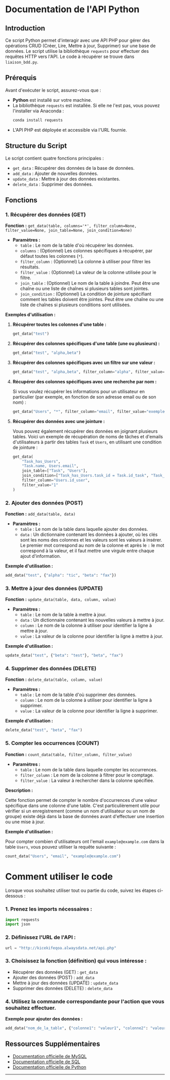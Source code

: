 # Documentation de l'API Python

## Introduction

Ce script Python permet d'interagir avec une API PHP pour gérer des opérations CRUD (Créer, Lire, Mettre à jour, Supprimer) sur une base de données. Le script utilise la bibliothèque `requests` pour effectuer des requêtes HTTP vers l'API. Le code à récupérer se trouve dans `liaison_bdd.py`.

## Prérequis

Avant d'exécuter le script, assurez-vous que :

- **Python** est installé sur votre machine.
- La bibliothèque `requests` est installée. Si elle ne l'est pas, vous pouvez l'installer via Anaconda :
  ```sh
  conda install requests
  ```
- L'API PHP est déployée et accessible via l'URL fournie.

## Structure du Script

Le script contient quatre fonctions principales :

- `get_data` : Récupérer des données de la base de données.
- `add_data` : Ajouter de nouvelles données.
- `update_data` : Mettre à jour des données existantes.
- `delete_data` : Supprimer des données.

## Fonctions

### 1. Récupérer des données (GET)

**Fonction :** `get_data(table, columns='*', filter_column=None, filter_value=None, join_table=None, join_condition=None)`

- **Paramètres :**
  - `table` : Le nom de la table d'où récupérer les données.
  - `columns` : (Optionnel) Les colonnes spécifiques à récupérer, par défaut toutes les colonnes (`*`).
  - `filter_column` : (Optionnel) La colonne à utiliser pour filtrer les résultats.
  - `filter_value` : (Optionnel) La valeur de la colonne utilisée pour le filtre.
  - `join_table` : (Optionnel) Le nom de la table à joindre. Peut être une chaîne ou une liste de chaînes si plusieurs tables sont jointes.
  - `join_condition` : (Optionnel) La condition de jointure spécifiant comment les tables doivent être jointes. Peut être une chaîne ou une liste de chaînes si plusieurs conditions sont utilisées.

**Exemples d'utilisation :**

1. **Récupérer toutes les colonnes d'une table :**

    ```python
    get_data("test")
    ```

2. **Récupérer des colonnes spécifiques d'une table (une ou plusieurs) :**

    ```python
    get_data("test", "alpha,beta")
    ```

3. **Récupérer des colonnes spécifiques avec un filtre sur une valeur :**

    ```python
    get_data("test", "alpha,beta", filter_column="alpha", filter_value="tic")
    ```

4. **Récupérer des colonnes spécifiques avec une recherche par nom :**

    Si vous voulez récupérer les informations pour un utilisateur en particulier (par exemple, en fonction de son adresse email ou de son nom) :

    ```python
    get_data("Users", "*", filter_column="email", filter_value="exemple@domaine.com")
    ```

5. **Récupérer des données avec une jointure :**

    Vous pouvez également récupérer des données en joignant plusieurs tables. Voici un exemple de récupération de noms de tâches et d'emails d'utilisateurs à partir des tables `Task` et `Users`, en utilisant une condition de jointure :

    ```python
    get_data(
        "Task_has_Users",
        "Task.name, Users.email",
        join_table=["Task", "Users"],
        join_condition=["Task_has_Users.task_id = Task.id_task", "Task_has_Users.user_id = Users.id_user"],
        filter_column="Users.id_user",
        filter_value="1"
    )
    ```
    
### 2. Ajouter des données (POST)

**Fonction :** `add_data(table, data)`

- **Paramètres :**
  - `table` : Le nom de la table dans laquelle ajouter des données.
  - `data` : Un dictionnaire contenant les données à ajouter, où les clés sont les noms des colonnes et les valeurs sont les valeurs à insérer. Le premier mot correspond au nom de la colonne et après le `:` le mot correspond à la valeur, et il faut mettre une virgule entre chaque ajout d'information.

**Exemple d'utilisation :**

```python
add_data("test", {"alpha": "tic", "beta": "fax"})
```

### 3. Mettre à jour des données (UPDATE)

**Fonction :** `update_data(table, data, column, value)`

- **Paramètres :**
  - `table` : Le nom de la table à mettre à jour.
  - `data` : Un dictionnaire contenant les nouvelles valeurs à mettre à jour.
  - `column` : Le nom de la colonne à utiliser pour identifier la ligne à mettre à jour.
  - `value` : La valeur de la colonne pour identifier la ligne à mettre à jour.

**Exemple d'utilisation :**

```python
update_data("test", {"beta": "test"}, "beta", "fax")
```

### 4. Supprimer des données (DELETE)

**Fonction :** `delete_data(table, column, value)`

- **Paramètres :**
  - `table` : Le nom de la table d'où supprimer des données.
  - `column` : Le nom de la colonne à utiliser pour identifier la ligne à supprimer.
  - `value` : La valeur de la colonne pour identifier la ligne à supprimer.

**Exemple d'utilisation :**

```python
delete_data("test", "beta", "fax")
```
### 5. Compter les occurrences (COUNT)

**Fonction :** `count_data(table, filter_column, filter_value)`

- **Paramètres :**
  - `table` : Le nom de la table dans laquelle compter les occurrences.
  - `filter_column` : Le nom de la colonne à filtrer pour le comptage.
  - `filter_value` : La valeur à rechercher dans la colonne spécifiée.

**Description :**

Cette fonction permet de compter le nombre d'occurrences d'une valeur spécifique dans une colonne d'une table. C'est particulièrement utile pour vérifier si un enregistrement (comme un nom d'utilisateur ou un nom de groupe) existe déjà dans la base de données avant d'effectuer une insertion ou une mise à jour.

**Exemple d'utilisation :**

Pour compter combien d'utilisateurs ont l'email `example@example.com` dans la table `Users`, vous pouvez utiliser la requête suivante :

```python
count_data("Users", "email", "example@example.com")
```

# Comment utiliser le code

Lorsque vous souhaitez utiliser tout ou partie du code, suivez les étapes ci-dessous :

### 1. Prenez les imports nécessaires :

```python
import requests
import json
```

### 2. Définissez l'URL de l'API :

```python
url = "http://kicekifeqoa.alwaysdata.net/api.php"
```

### 3. Choisissez la fonction (définition) qui vous intéresse :

- Récupérer des données (GET) : `get_data`
- Ajouter des données (POST) : `add_data`
- Mettre à jour des données (UPDATE) : `update_data`
- Supprimer des données (DELETE) : `delete_data`

### 4. Utilisez la commande correspondante pour l'action que vous souhaitez effectuer.

**Exemple pour ajouter des données :**

```python
add_data("nom_de_la_table", {"colonne1": "valeur1", "colonne2": "valeur2"})
```

## Ressources Supplémentaires

- [Documentation officielle de MySQL](https://dev.mysql.com/doc/)
- [Documentation officielle de SQL](https://www.w3schools.com/sql/)
- [Documentation officielle de Python](https://docs.python.org/3/)

---

